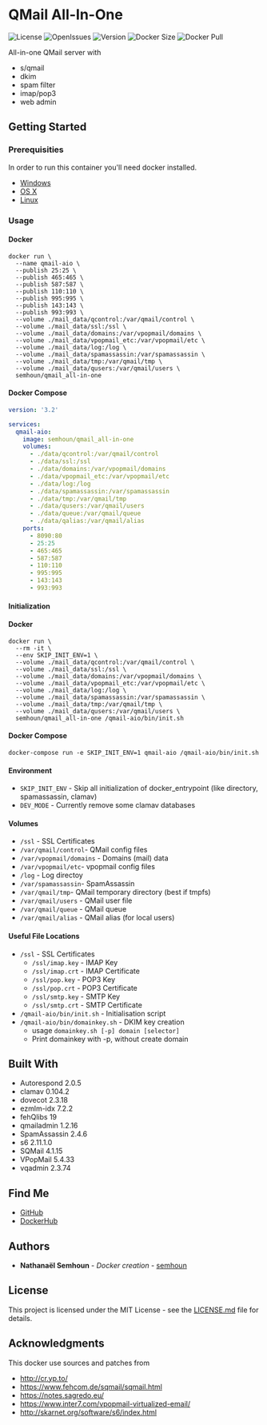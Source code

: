 # QMail All-In-One

![License](https://img.shields.io/github/license/semhoun/qmail_all-in-one) ![OpenIssues](https://img.shields.io/github/issues-raw/semhoun/qmail_all-in-one) ![Version](https://img.shields.io/github/v/tag/semhoun/qmail_all-in-one) ![Docker Size](https://img.shields.io/docker/image-size/semhoun/qmail_all-in-one)  ![Docker Pull](https://img.shields.io/docker/pulls/semhoun/qmail_all-in-one)


All-in-one QMail server with
  - s/qmail
  - dkim
  - spam filter
  - imap/pop3
  - web admin

## Getting Started

### Prerequisities


In order to run this container you'll need docker installed.

* [Windows](https://docs.docker.com/windows/started)
* [OS X](https://docs.docker.com/mac/started/)
* [Linux](https://docs.docker.com/linux/started/)

### Usage

#### Docker

```shell
docker run \
  --name qmail-aio \
  --publish 25:25 \
  --publish 465:465 \
  --publish 587:587 \
  --publish 110:110 \
  --publish 995:995 \
  --publish 143:143 \
  --publish 993:993 \
  --volume ./mail_data/qcontrol:/var/qmail/control \
  --volume ./mail_data/ssl:/ssl \
  --volume ./mail_data/domains:/var/vpopmail/domains \
  --volume ./mail_data/vpopmail_etc:/var/vpopmail/etc \
  --volume ./mail_data/log:/log \
  --volume ./mail_data/spamassassin:/var/spamassassin \
  --volume ./mail_data/tmp:/var/qmail/tmp \
  --volume ./mail_data/qusers:/var/qmail/users \
  semhoun/qmail_all-in-one
```
#### Docker Compose
```yaml
version: '3.2'

services:
  qmail-aio:
    image: semhoun/qmail_all-in-one
    volumes:
      - ./data/qcontrol:/var/qmail/control
      - ./data/ssl:/ssl
      - ./data/domains:/var/vpopmail/domains
      - ./data/vpopmail_etc:/var/vpopmail/etc
      - ./data/log:/log
      - ./data/spamassassin:/var/spamassassin
      - ./data/tmp:/var/qmail/tmp
      - ./data/qusers:/var/qmail/users
      - ./data/queue:/var/qmail/queue
      - ./data/qalias:/var/qmail/alias
    ports:
      - 8090:80
      - 25:25
      - 465:465
      - 587:587
      - 110:110
      - 995:995
      - 143:143
      - 993:993
```

#### Initialization
#### Docker
```shell
docker run \
  --rm -it \
  --env SKIP_INIT_ENV=1 \
  --volume ./mail_data/qcontrol:/var/qmail/control \
  --volume ./mail_data/ssl:/ssl \
  --volume ./mail_data/domains:/var/vpopmail/domains \
  --volume ./mail_data/vpopmail_etc:/var/vpopmail/etc \
  --volume ./mail_data/log:/log \
  --volume ./mail_data/spamassassin:/var/spamassassin \
  --volume ./mail_data/tmp:/var/qmail/tmp \
  --volume ./mail_data/qusers:/var/qmail/users \
  semhoun/qmail_all-in-one /qmail-aio/bin/init.sh
```
#### Docker Compose
```shell
docker-compose run -e SKIP_INIT_ENV=1 qmail-aio /qmail-aio/bin/init.sh
```

#### Environment

* `SKIP_INIT_ENV` - Skip all initialization of docker_entrypoint (like directory, spamassassin, clamav)
* `DEV_MODE` - Currently remove some clamav databases

#### Volumes

* `/ssl` - SSL Certificates
* `/var/qmail/control`- QMail config files
* `/var/vpopmail/domains` - Domains (mail) data
* `/var/vpopmail/etc`- vpopmail config files 
* `/log` - Log directoy
* `/var/spamassassin`- SpamAssassin
* `/var/qmail/tmp`- QMail temporary directory (best if tmpfs)
* `/var/qmail/users` - QMail user file
* `/var/qmail/queue` - QMail queue
* `/var/qmail/alias` - QMail alias (for local users) 

#### Useful File Locations
* `/ssl` - SSL Certificates
  * `/ssl/imap.key` - IMAP Key
  * `/ssl/imap.crt` - IMAP Certificate
  * `/ssl/pop.key` - POP3 Key
  * `/ssl/pop.crt` - POP3 Certificate
  * `/ssl/smtp.key` - SMTP Key
  * `/ssl/smtp.crt` - SMTP Certificate
* `/qmail-aio/bin/init.sh` - Initialisation script
* `/qmail-aio/bin/domainkey.sh` - DKIM key creation
  * usage `domainkey.sh [-p] domain [selector]`
  * Print domainkey with -p, without create domain


## Built With

* Autorespond 2.0.5
* clamav 0.104.2
* dovecot 2.3.18
* ezmlm-idx 7.2.2
* fehQlibs 19
* qmailadmin 1.2.16
* SpamAssassin 2.4.6
* s6 2.11.1.0
* SQMail 4.1.15
* VPopMail 5.4.33
* vqadmin 2.3.74

## Find Me

* [GitHub](https://github.com/semhoun/)
* [DockerHub](https://hub.docker.com/repository/docker/semhoun/sqmail)

## Authors

* **Nathanaël Semhoun** - *Docker creation* - [semhoun](https://gitlab.com/semhoun)


## License

This project is licensed under the MIT License - see the [LICENSE.md](LICENSE.md) file for details.

## Acknowledgments
This docker use sources and patches from

- http://cr.yp.to/
- https://www.fehcom.de/sqmail/sqmail.html
- https://notes.sagredo.eu/
- https://www.inter7.com/vpopmail-virtualized-email/
- http://skarnet.org/software/s6/index.html